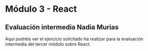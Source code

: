 # Módulo 3 - React

## Evaluación intermedia Nadia Murias

Aquí podréis ver el ejercicio solicitado ha realizar para la evaluación intermedia del tercer módulo sobre React.

